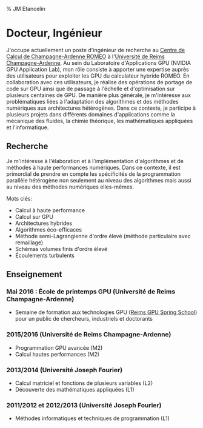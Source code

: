% JM Etancelin

# Docteur, Ingénieur

J'occupe actuellement un poste d'ingénieur de recherche au [Centre de Calcul de Champagne-Ardenne ROMEO](https://romeo.univ-reims.fr/) à l'[Université de Reims Champagne-Ardenne](http://www.univ-reims.fr/). Au sein du Laboratoire d'Applications GPU (NVIDIA GPU Application Lab), mon rôle consiste à apporter une expertise auprès des utilisateurs pour exploiter les GPU du calculateur hybride ROMEO. En collaboration avec ces utilisateurs, je réalise des opérations de portage de code sur GPU ainsi que de passage à l'échelle et d'optimisation sur plusieurs centaines de GPU. De manière plus générale, je m'intéresse aux problématiques liées à l'adaptation des algorithmes et des méthodes numériques aux architectures hétérogènes. Dans ce contexte, je participe à plusieurs projets dans différents domaines d'applications comme la mécanique des fluides, la chimie théorique, les mathématiques appliquées et l'informatique.

## Recherche

Je m'intéresse à l'élaboration et à l'implémentation d'algorithmes et de méthodes à haute performances numériques. Dans ce contexte, il est primordial de prendre en compte les spécificités de la programmation parallèle hétérogène non seulement au niveau des algorithmes mais aussi au niveau des méthodes numériques elles-mêmes.

Mots clés:

- Calcul à haute performance
- Calcul sur GPU
- Architectures hybrides
- Algorithmes éco-efficaces
- Méthode semi-Lagrangienne d'ordre élevé (méthode particulaire avec remaillage)
- Schémas volumes finis d'ordre élevé
- Écoulements turbulents

## Enseignement

### Mai 2016 : École de printemps GPU (Université de Reims Champagne-Ardenne)

- Semaine de formation aux technologies GPU ([Reims GPU Spring School](https://romeo.univ-reims.fr/GpuSchool)) pour un public de chercheurs, industriels et doctorants

### 2015/2016 (Université de Reims Champagne-Ardenne)

- Programmation GPU avancée (M2)
- Calcul hautes performances (M2)

### 2013/2014 (Université Joseph Fourier)

- Calcul matriciel et fonctions de plusieurs variables (L2)
- Découverte des mathématiques appliquées (L1)

### 2011/2012 et 2012/2013 (Université Joseph Fourier)

- Méthodes informatiques et techniques de programmation (L1)
